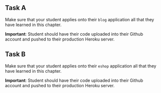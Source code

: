 ## Task A

Make sure that your student applies onto their `blog` application all that they have learned in this chapter. 

**Important**: Student should have their code uploaded into their Github account and pushed to their production Heroku server.

## Task B

Make sure that your student applies onto their `eshop` application all that they have learned in this chapter.

**Important**: Student should have their code uploaded into their Github account and pushed to their production Heroku server.
